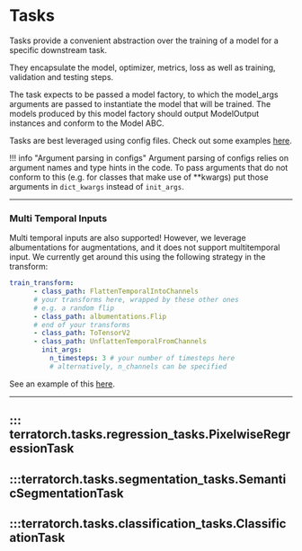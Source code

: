 # Tasks
Tasks provide a convenient abstraction over the training of a model for a specific downstream task. 

They encapsulate the model, optimizer, metrics, loss as well as training, validation and testing steps.

The task expects to be passed a model factory, to which the model_args arguments are passed to instantiate the model that will be trained.
The models produced by this model factory should output ModelOutput instances and conform to the Model ABC.

Tasks are best leveraged using config files. Check out some examples [here](./examples.md).

!!! info "Argument parsing in configs"
    Argument parsing of configs relies on argument names and type hints in the code.
    To pass arguments that do not conform to this (e.g. for classes that make use of **kwargs)
    put those arguments in `dict_kwargs` instead of `init_args`.


---
### Multi Temporal Inputs

Multi temporal inputs are also supported! 
However, we leverage albumentations for augmentations, and it does not support multitemporal input.
We currently get around this using the following strategy in the transform:

```yaml
train_transform:
      - class_path: FlattenTemporalIntoChannels
      # your transforms here, wrapped by these other ones
      # e.g. a random flip
      - class_path: albumentations.Flip
      # end of your transforms
      - class_path: ToTensorV2
      - class_path: UnflattenTemporalFromChannels
        init_args:
          n_timesteps: 3 # your number of timesteps here
          # alternatively, n_channels can be specified
```
See an example of this [here](examples.md).

---

## ::: terratorch.tasks.regression_tasks.PixelwiseRegressionTask

## :::terratorch.tasks.segmentation_tasks.SemanticSegmentationTask

## :::terratorch.tasks.classification_tasks.ClassificationTask
